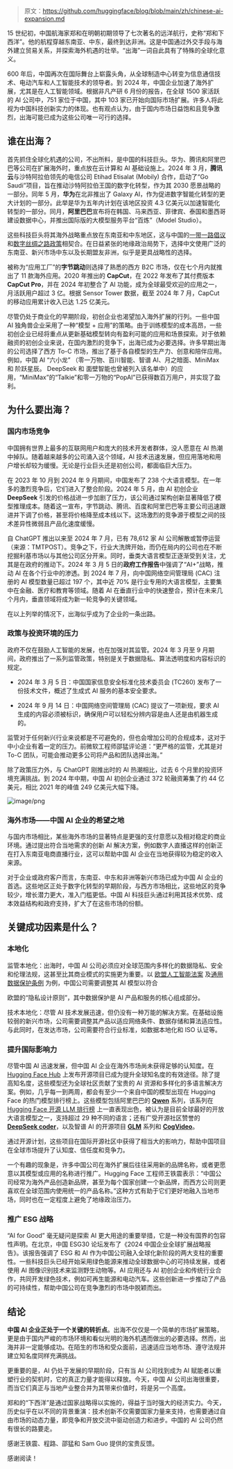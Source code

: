 > 原文：https://github.com/huggingface/blog/blob/main/zh/chinese-ai-expansion.md

15 世纪初，中国航海家郑和在明朝初期领导了七次著名的远洋航行，史称“郑和下西洋”。他的航程穿越东南亚、中东，最终到达非洲。这是中国通过外交手段与海外建立贸易关系，并探索海外机遇的壮举。“出海”一词自此具有了特殊的全球化意义。

600 年后，中国再次在国际舞台上崭露头角，从全球制造中心转变为信息通信技术、电动汽车和人工智能技术的领导者。到 2024 年，中国企业加速了海外扩展，尤其是在人工智能领域。根据非凡产研 6 月份的报告，在全球 1500 家活跃的 AI 公司中，751 家位于中国，其中 103 家已开始向国际市场扩展。许多人将此视为中国科技创新实力的体现。也有观点认为，由于国内市场日益饱和且竞争激烈，出海可能已成为这些公司唯一可行的选择。

## 谁在出海？

首先抓住全球化机遇的公司，不出所料，是中国的科技巨头。华为、腾讯和阿里巴巴等公司在扩展海外时，重点放在云计算和 AI 基础设施上。2024 年 3 月，**腾讯云**与沙特阿拉伯领先的电信公司 Etihad Etisalat (Mobily) 合作，启动了“Go Saudi”项目，旨在推动沙特阿拉伯王国的数字化转型，作为其 2030 愿景战略的一部分。同年 5 月，**华为**在北非推出了 Galaxy AI，作为促进数字智能化转型的更大计划的一部分。此举是华为五年内计划在该地区投资 4.3 亿美元以加速智能化转型的一部分。同月，**阿里巴巴**宣布将在韩国、马来西亚、菲律宾、泰国和墨西哥建设数据中心，并推出国际版的大模型服务平台“百炼”（Model Studio）。

这些科技巨头将其海外战略重点放在东南亚和中东地区，这与中国的[一带一路倡议](https://eng.yidaiyilu.gov.cn/)和[数字丝绸之路政策](https://www.orcasia.org/digital-silk-road)相契合。在日益紧张的地缘政治局势下，选择中文使用广泛的东南亚、新兴市场中东以及长期盟友非洲，似乎是更具战略性的选择。

被称为“应用工厂”的**字节跳动**则选择了熟悉的西方 B2C 市场，仅在七个月内就推出了 11 款海外应用。2020 年推出的 **CapCut**，在 2022 年发布了其付费版本 **CapCut Pro**，并在 2024 年初整合了 AI 功能，成为全球最受欢迎的应用之一，月活跃用户超过 3 亿。根据 Sensor Tower 数据，截至 2024 年 7 月，CapCut 的移动应用累计收入已达 1.25 亿美元。

尽管仍处于商业化的早期阶段，初创企业也渴望加入海外扩展的行列。一些中国 AI 独角兽企业采用了一种“模型 + 应用”的策略。由于训练模型的成本高昂，一些初创企业已经将重点从更新基础模型转向有盈利可能的应用和场景探索。对于依赖融资的初创企业来说，在国内激烈的竞争下，出海已成为必要选择。许多早期出海的公司选择了西方 To-C 市场，推出了基于各自模型的生产力、创意和陪伴应用。例如，中国 AI “六小龙” （零一万物、百川智能、智谱 AI、月之暗面、MiniMax 和 阶跃星辰。 DeepSeek 和 面壁智能也曾被列入该名单中）的应用，“MiniMax”的“Talkie”和零一万物的“PopAI”已获得数百万用户，并实现了盈利。

## 为什么要出海？

### 国内市场竞争

中国拥有世界上最多的互联网用户和庞大的技术开发者群体，没人愿意在 AI 热潮中掉队。随着越来越多的公司涌入这个领域，AI 技术迅速发展，但应用落地和用户增长却较为缓慢。无论是行业巨头还是初创公司，都面临巨大压力。

在 2023 年 10 月到 2024 年 9 月期间，中国发布了 238 个大语言模型。在一年多的激烈竞争后，它们进入了整合阶段。2024 年 5 月，由 AI 初创企业**DeepSeek** 引发的价格战进一步加剧了压力，该公司通过架构创新显著降低了模型推理成本。随着这一宣布，字节跳动、腾讯、百度和阿里巴巴等主要公司迅速跟进并下调了价格，甚至将价格降至成本线以下。这场激烈的竞争源于模型之间的技术差异性微弱且产品化速度缓慢。

自 ChatGPT 推出以来至 2024 年 7 月，已有 78,612 家 AI 公司解散或暂停运营（来源：TMTPOST）。竞争之下，行业大洗牌开始，而仍在局内的公司也在不断挖掘利基市场以与其他公司区分开来。同时，垂类大语言模型正逐渐受到关注，尤其是在政府的推动下。2024 年 3 月 5 日的**政府工作报告**中强调了“AI+”战略，推动 AI 在各个行业中的渗透。到 2024 年 7 月，向中国网络空间管理局 (CAC) 注册的 AI 模型数量已超过 197 个，其中近 70% 是行业专用的大语言模型，主要集中在金融、医疗和教育等领域。随着 AI 在垂直行业中的快速整合，预计在未来几个月内，垂直领域将成为新一轮竞争的关键领域。

在以上列举的情况下，出海似乎成为了企业的一条出路。

### 政策与投资环境的压力

政府不仅在鼓励人工智能的发展，也在加强对其监管。2024 年 3 月至 9 月期间，政府推出了一系列监管政策，特别是关于数据隐私、算法透明度和内容标识的规定。

- 2024 年 3 月 5 日：中国国家信息安全标准化技术委员会 (TC260) 发布了一份技术文件，概述了生成式 AI 服务的基本安全要求。

- 2024 年 9 月 14 日：中国网络空间管理局 (CAC) 提议了一项新规，要求 AI 生成的内容必须被标识，确保用户可以轻松分辨内容是由人还是由机器生成的。

监管对于任何新兴行业来说都是不可避免的，但也会增加公司的合规成本，这对于中小企业有着一定的压力。前微软工程师邵猛评论道：“更严格的监管，尤其是对 To-C 团队，可能会推动更多公司将产品和团队选择出海。”

除了政策压力外，与 ChatGPT 刚推出时的 AI 热潮相比，过去 6 个月里的投资环境充满挑战。到 2024 年中期，中国 AI 初创企业通过 372 轮融资筹集了约 44 亿美元，相比 2021 年的峰值 249 亿美元大幅下降。

![image/png](https://cdn-uploads.huggingface.co/production/uploads/63a369d98c0c89dcae3b8329/2ZaowI-oIJz5bpPjMfKX-.png)

### 海外市场——中国 AI 企业的希望之地

与国内市场相比，某些海外市场的显著特点是更强的支付意愿以及相对稳定的商业环境。通过提出符合当地需求的创新 AI 解决方案，例如数字人直播这样的创新正在打入东南亚电商直播行业，这可以帮助中国 AI 企业在当地获得较为稳定的收入来源。

对于企业或政府客户而言，东南亚、中东和非洲等新兴市场已成为中国 AI 企业的首选。这些地区正处于数字化转型的早期阶段，与西方市场相比，这些地区的竞争较少，增长潜力更大，准入门槛更低。中国 AI 科技巨头通过利用其技术优势、成本效益结构和政府支持，扩大了在这些市场的份额。

## 关键成功因素是什么？

### 本地化

监管本地化：出海时，中国 AI 公司必须应对全球范围内多样化的数据隐私、安全和伦理法规，这甚至比其商业模式的实施更为重要。以 [欧盟人工智能法案](https://www.europarl.europa.eu/topics/en/article/20230601STO93804/eu-ai-act-first-regulation-on-artificial-intelligence) 及[通用数据保护条例](https://eur-lex.europa.eu/eli/reg/2016/679/oj) 为例，中国公司需要调整其 AI 模型以符合

欧盟的“隐私设计原则”，其中数据保护是 AI 产品和服务的核心组成部分。

技术本地化：尽管 AI 技术发展迅速，但仍没有一种万能的解决方案。在基础设施较弱的新兴市场，公司需要调整其产品以适应网络条件、数据存储和算法适应性。与此同时，在发达市场，公司需要符合行业标准，如数据本地化和 ISO 认证等。

### 提升国际影响力

尽管中国 AI 迅速发展，但中国 AI 企业在海外市场尚未获得足够的认知度。在 [Hugging Face Hub](https://huggingface.co/) 上发布开源项目已成为提升全球知名度的有效途径。除了提高知名度，这些模型还为全球社区贡献了宝贵的 AI 资源和多样化的多语言解决方案。例如，几乎每一到两周，都会有至少一个来自中国的模型出现在 Hugging Face 的热门模型排行榜上。这些模型包括阿里巴巴的 [**Qwen**](https://huggingface.co/Qwen) 系列，该系列在 [Hugging Face 开源 LLM 排行榜](https://huggingface.co/spaces/open-llm-leaderboard/open_llm_leaderboard) 上一直表现出色，被认为是目前全球最好的开放大语言模型之一，支持超过 29 种不同的语言；还有广受开源社区赞誉的 [**DeepSeek coder**](https://huggingface.co/deepseek-ai)，以及智谱 AI 的开源项目 [**GLM**](https://huggingface.co/collections/THUDM/glm-4-665fcf188c414b03c2f7e3b7) 系列和 [**CogVideo**](https://huggingface.co/collections/THUDM/cogvideo-66c08e62f1685a3ade464cce)。

通过开源计划，这些项目在国际开源社区中获得了相当大的影响力，帮助中国项目在全球市场提升了认知度、信任度和竞争力。

一个有趣的现象是，许多中国公司在海外扩展后往往采用新的品牌名称，或者更愿意以其模型或应用的名称进行推广。Hugging Face 工程师王铁震表示：“中国公司经常为海外产品创造新品牌，甚至为每个国家创建一个新品牌，而西方公司则更喜欢在全球范围内使用统一的产品名称。”这种方式有助于它们更好地融入当地市场，同时也在一定程度上避免了地缘政治压力。

### 推广 ESG 战略

“AI for Good” 毫无疑问是探索 AI 更大用途的重要举措，它是一种没有国界的包容性声明。在北京，中国 ESG30 论坛发布了《2024 中国企业全球扩展战略报告》。该报告强调了 ESG 和 AI 作为中国公司融入全球化新阶段的两大支柱的重要性。一些科技巨头已经开始采用绿色能源来推动全球数据中心的可持续发展，或者使用 AI 图像识别技术来监测野生动物等。AI 应用还与 AI 初创企业和传统行业合作，共同开发绿色技术，例如可再生能源和电动汽车。这些创新进一步推动了产品的可持续性，帮助中国公司在竞争激烈的市场中脱颖而出。

## 结论

**中国 AI 企业正处于一个关键的转折点**。出海不仅仅是一个简单的市场扩展策略，更是由于国内严峻的市场环境和看似光明的海外机遇而做出的必要选择。然而，出海并非一定能够成功。在陌生的市场和受众面前，迅速适应当地市场、遵守法规并建立知名度同样充满挑战。

更重要的是，AI 仍处于发展的早期阶段，只有当 AI 公司找到成为 AI 赋能者以重塑行业的契机时，它的真正力量才能得以释放。今天，中国 AI 公司出海很重要，而当它们真正与当地产业整合并为其带来价值时，将是另一个高度。

郑和的“下西洋”是通过国家战略得以实施的，得益于当时强大的经济实力。今天，历史似乎在以不同的背景重演：技术创新不仅需要国家力量来支持，也需要通过自由市场的动态力量，即竞争和开放交流中驱动创造力和进步。中国的 AI 公司仍然有很长的路要走。

感谢王铁震、程路、邵猛和 Sam Guo 提供的宝贵反馈。

感谢阅读！
